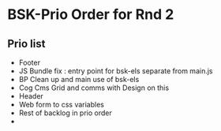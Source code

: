 # BSK-Prio Order for Rnd 2

## Prio list
- Footer
- JS Bundle fix : entry point for bsk-els separate from main.js
- BP Clean up and main use of bsk-els
- Cog Cms Grid and comms with Design on this
- Header
- Web form to css variables
- Rest of backlog in prio order
-